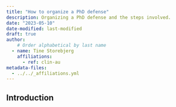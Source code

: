 ```yaml
---
title: "How to organize a PhD defense"
description: Organizing a PhD defense and the steps involved.
date: "2023-05-10"
date-modified: last-modified
draft: true
author:
    # Order alphabetical by last name
  - name: Tine Storebjerg
    affiliations: 
      - ref: clin-au
metadata-files: 
  - ../../_affiliations.yml
---
```


## Introduction
